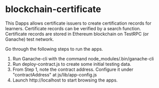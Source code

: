 # blockchain-certificate
This Dapps allows certificate issuers to create certification records for learners. Certificate records can be verified by a search function. Certificate records are stored in Ethereum blockchain on TestRPC (or Ganache) test network.

Go through the following steps to run the apps.

1. Run Ganache-cli with the command node_modules/.bin/ganache-cli
2. Run deploy-contract.js to create some initial testing data.
3. From Step 1, note the contract address. Configure it under "contractAddress" at js/lib/app-config.js
4. Launch http://localhost to start browsing the apps.
